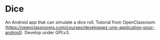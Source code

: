 # Dice
An Android app that can simulate a dice roll.
Tutorial from OpenClassroom (https://openclassrooms.com/courses/developpez-une-application-pour-android).
Develop under GPLv3.
